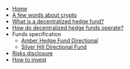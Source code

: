 <!-- _sidebar.md -->

* [Home](/)
* [A few words about crypto](about-crypto.md)
* [What is a decentralized hedge fund?](what-is-de-fund.md)
* [How do decentralized hedge funds operate?](how-d-fund-operates.md)
* Funds specification
    * [Amber Hedge Fund Directional](fund_specs/amber-fund-spec.md)
    * [Silver Hill Directional Fund](fund_specs/silver-hill-fund-spec.md)
* [Risks disclosure](risk-disclosure.md)
* [How to invest](how-to-invest.md)